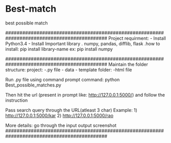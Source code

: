 # Best-match
best possible match

############################################################################################
Project requirment:
    - Install Python3.4
    - Install Important library
        . numpy, pandas, difflib, flask
            .how to install: pip install library-name
            ex: pip install numpy
        
############################################################################################
Maintain the folder structure:
    project:
        -.py file
        - data
        - template folder:
            -html file
        
Run .py file using command prompt
    command: python Best_possible_matches.py
    
Then hit the url (present in prompt like: http://127.0.0.1:5000/) and follow the instruction

Pass search query through the URL(atleast 3 char)
Example:
    1) http://127.0.0.1:5000/kar
    2) http://127.0.0.1:5000/rao
    
More details:
    go through the input output screenshot
############################################################################################
